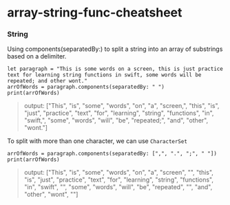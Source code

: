 # array-string-func-cheatsheet

### String
Using components(separatedBy:) to split a string into an array of substrings based on a delimiter.

 ```
let paragraph = "This is some words on a screen, this is just practice text for learning string functions in swift, some words will be repeated; and other wont."
arrOfWords = paragraph.components(separatedBy: " ")
print(arrOfWords)
```
> output: ["This", "is", "some", "words", "on", "a", "screen,", "this", "is", "just", "practice", "text", "for", "learning", "string", "functions", "in", "swift,", "some", "words", "will", "be", "repeated;", "and", "other", "wont."] 

To split with more than one character, we can use `CharacterSet`

```
arrOfWords = paragraph.components(separatedBy: [",", ".", ";", " "])
print(arrOfWords)
```
> output: ["This", "is", "some", "words", "on", "a", "screen", "", "this", "is", "just", "practice", "text", "for", "learning", "string", "functions", "in", "swift", "", "some", "words", "will", "be", "repeated", "", "and", "other", "wont", ""]
